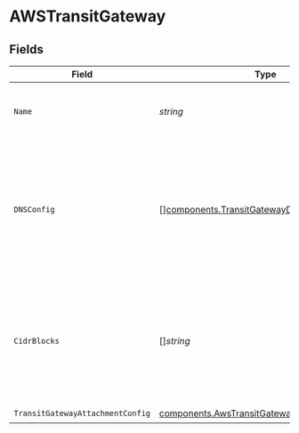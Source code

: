 # AWSTransitGateway


## Fields

| Field                                                                                                                   | Type                                                                                                                    | Required                                                                                                                | Description                                                                                                             | Example                                                                                                                 |
| ----------------------------------------------------------------------------------------------------------------------- | ----------------------------------------------------------------------------------------------------------------------- | ----------------------------------------------------------------------------------------------------------------------- | ----------------------------------------------------------------------------------------------------------------------- | ----------------------------------------------------------------------------------------------------------------------- |
| `Name`                                                                                                                  | *string*                                                                                                                | :heavy_check_mark:                                                                                                      | Human-readable name of the transit gateway.                                                                             | us-east-2 transit gateway                                                                                               |
| `DNSConfig`                                                                                                             | [][components.TransitGatewayDNSConfig](../../models/components/transitgatewaydnsconfig.md)                              | :heavy_minus_sign:                                                                                                      | List of mappings from remote DNS server IP address sets to proxied internal domains, for a transit gateway<br/>attachment.<br/> |                                                                                                                         |
| `CidrBlocks`                                                                                                            | []*string*                                                                                                              | :heavy_check_mark:                                                                                                      | CIDR blocks for constructing a route table for the transit gateway, when attaching to the owning<br/>network.<br/>      | [<br/>"10.0.0.0/8",<br/>"100.64.0.0/10",<br/>"172.16.0.0/12"<br/>]                                                      |
| `TransitGatewayAttachmentConfig`                                                                                        | [components.AwsTransitGatewayAttachmentConfig](../../models/components/awstransitgatewayattachmentconfig.md)            | :heavy_check_mark:                                                                                                      | N/A                                                                                                                     |                                                                                                                         |